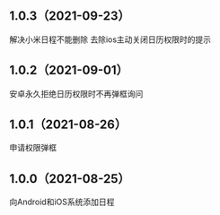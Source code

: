 ## 1.0.3（2021-09-23）
解决小米日程不能删除
去除ios主动关闭日历权限时的提示

## 1.0.2（2021-09-01）
安卓永久拒绝日历权限时不再弹框询问
## 1.0.1（2021-08-26）
申请权限弹框
## 1.0.0（2021-08-25）
向Android和iOS系统添加日程
